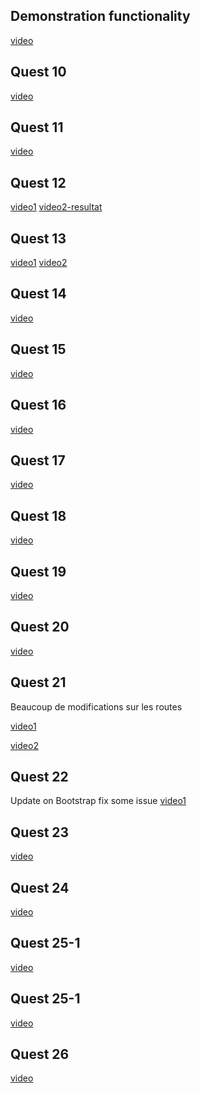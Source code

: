 ## Demonstration functionality
[video](https://streamable.com/u89ed1)

## Quest 10
[video](https://streamable.com/4ic0tw)

## Quest 11
[video](https://streamable.com/z337ds)

## Quest 12
[video1](https://streamable.com/t3fd6k)
[video2-resultat](https://streamable.com/kvf7sv)

## Quest 13
[video1](https://streamable.com/fp2nfn)
[video2](https://streamable.com/rnl2mm)

## Quest 14
[video](https://streamable.com/zasi42)

## Quest 15
[video](https://streamable.com/ff68g0)

## Quest 16
[video](https://streamable.com/g2s6yb)

## Quest 17
[video](https://streamable.com/pbimg2)

## Quest 18
[video](https://streamable.com/zp2qqd)

## Quest 19
[video](https://streamable.com/59jljq)

## Quest 20
[video](https://streamable.com/uemrrp)

## Quest 21
Beaucoup de modifications sur les routes

[video1](https://streamable.com/t71p0l)

[video2](https://streamable.com/b56nln)


## Quest 22
Update on Bootstrap
fix some issue
[video1](https://streamable.com/74ng9c)


## Quest 23
[video](https://streamable.com/1h0m5r)

## Quest 24
[video](https://streamable.com/w75zt3)

## Quest 25-1
[video](https://streamable.com/ygqm5t)

## Quest 25-1
[video](https://streamable.com/ipajq0)

## Quest 26
[video](https://streamable.com/t7erf3)
